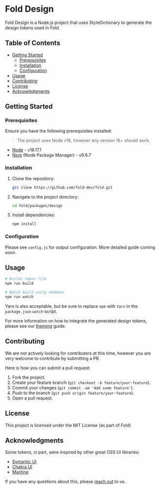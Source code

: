 # Fold Design

Fold Design is a Node.js project that uses StyleDictionary to generate the design tokens used in Fold. 

## Table of Contents

- [Getting Started](#getting-started)
    - [Prerequisites](#prerequisites)
    - [Installation](#installation)
    - [Configuration](#configuration)
- [Usage](#usage)
- [Contributing](#contributing)
- [License](#license)
- [Acknowledgments](#acknowledgments)

## Getting Started

### Prerequisites

Ensure you have the following prerequisites installed:

> The project uses Node v18, however any version 16+ should work.

- [Node](https://nodejs.org/) - v18.17.1
- [Npm](https://www.npmjs.com/) (Node Package Manager) - v9.6.7

### Installation

1. Clone the repository:

   ```bash
   git clone https://github.com/fold-dev/fold.git
   ```

2. Navigate to the project directory:

   ```bash
   cd fold/packages/design
   ```

3. Install dependencies:

   ```bash
   npm install
   ```

### Configuration

Please see `config.js` for output configuration. More detailed guide coming soon.

## Usage

```bash
# Builds token file
npm run build

# Watch build using nodemon
npm run watch
```

Yarn is also acceptable, but be sure to replace `npm` with `Yarn` in the `package.json` `watch` script.

For more information on how to integrate the generated design tokens, 
please see our [theming](http://fold.dev/docs/theming) guide.

## Contributing

We are not actively looking for contributers at this time, however you are very welcome to contribute by submitting a PR. 

Here is how you can submit a pull request:

1. Fork the project.
2. Create your feature branch (`git checkout -b feature/your-feature`).
3. Commit your changes (`git commit -am 'Add some feature'`).
4. Push to the branch (`git push origin feature/your-feature`).
5. Open a pull request.

## License

This project is licensed under the MIT License (as part of Fold)

## Acknowledgments

Some tokens, in part, were inspired by other great OSS UI libraries:

- [Symantic UI](https://github.com/Semantic-Org/Semantic-UI)
- [Chakra UI](https://github.com/chakra-ui/chakra-ui)
- [Mantine](https://github.com/mantinedev/mantine)

If you have any questions about this, please  [reach out](https://github.com/fold-dev/fold/discussions) to us.
